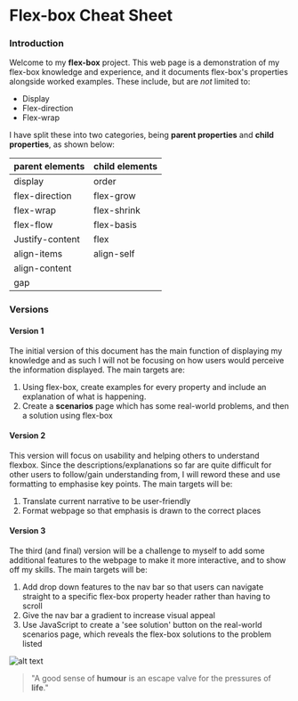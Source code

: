 # Flex-box Cheat Sheet

### Introduction

Welcome to my **flex-box** project. This web page is a demonstration of my flex-box knowledge and experience, and it documents flex-box's
properties alongside worked examples. These include, but are *not* limited to:
- Display
- Flex-direction
- Flex-wrap

I have split these into two categories, being **parent properties** and **child properties**, as shown below:

| parent elements | child elements |
| --------- | --------- |
| display | order |
| flex-direction | flex-grow |
| flex-wrap | flex-shrink |
| flex-flow | flex-basis |
| Justify-content | flex |
| align-items | align-self |
| align-content |  |
| gap |  |

### Versions

#### Version 1
The initial version of this document has the main function of displaying my knowledge and as such I will not be focusing on how users would
perceive the information displayed. The main targets are:
1. Using flex-box, create examples for every property and include an explanation of what is happening.
2. Create a **scenarios** page which has some real-world problems, and then a solution using flex-box

#### Version 2
This version will focus on usability and helping others to understand flexbox. Since the descriptions/explanations so far are quite difficult
for other users to follow/gain understanding from, I will reword these and use formatting to emphasise key points. The main targets will be:
1. Translate current narrative to be user-friendly
2. Format webpage so that emphasis is drawn to the correct places

#### Version 3
The third (and final) version will be a challenge to myself to add some additional features to the webpage to make it more interactive, and
to show off my skills. The main targets will be:
1. Add drop down features to the nav bar so that users can navigate straight to a specific flex-box property header rather than having to
scroll
2. Give the nav bar a gradient to increase visual appeal
3. Use JavaScript to create a 'see solution' button on the real-world scenarios page, which reveals the flex-box solutions to the problem
listed

![alt text](https://i.pinimg.com/550x/56/e5/3b/56e53bd754deedf4254a8172e0f7d580.jpg)
> "A good sense of **humour** is an escape valve for the pressures of **life**."
